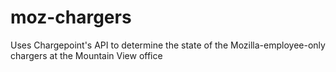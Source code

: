 # moz-chargers

Uses Chargepoint's API to determine the state of the Mozilla-employee-only chargers at the Mountain View office
